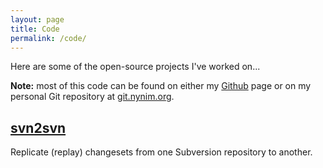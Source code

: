 ```yaml
---
layout: page
title: Code
permalink: /code/
---
```


Here are some of the open-source projects I've worked on...

**Note:** most of this code can be found on either my [Github](https://github.com/tonyduckles)
page or on my personal Git repository at [git.nynim.org](http://git.nynim.org).

## [svn2svn](/code/svn2svn/) ##
Replicate (replay) changesets from one Subversion repository to another.
